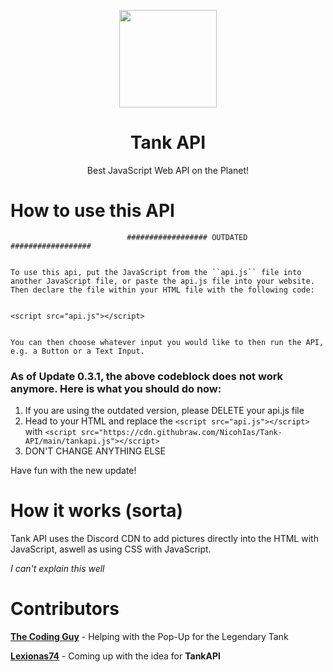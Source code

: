 <p align="center">
  <img width="156" align="center" src="https://user-images.githubusercontent.com/93119331/173180717-36a4c402-d4f4-46a8-ba75-e89aca29ac66.png">
</p>

<h1 align="center">
  Tank API
</h1>

<p align="center">
  Best JavaScript Web API on the Planet!
</p>

# How to use this API

```
                          ################## OUTDATED ##################


To use this api, put the JavaScript from the ``api.js`` file into another JavaScript file, or paste the api.js file into your website.
Then declare the file within your HTML file with the following code:


<script src="api.js"></script>


You can then choose whatever input you would like to then run the API, e.g. a Button or a Text Input.
```

### As of Update 0.3.1, the above codeblock does not work anymore. Here is what you should do now:

1. If you are using the outdated version, please DELETE your api.js file
2. Head to your HTML and replace the ```<script src="api.js"></script>``` with ```<script src="https://cdn.githubraw.com/NicohIas/Tank-API/main/tankapi.js"></script>```
3. DON'T CHANGE ANYTHING ELSE

Have fun with the new update!

# How it works (sorta)

Tank API uses the Discord CDN to add pictures directly into the HTML with JavaScript, aswell as using CSS with JavaScript.

*I can't explain this well*

# Contributors 

**[The Coding Guy](https://github.com/Aisuruneko)** - Helping with the Pop-Up for the Legendary Tank

**[Lexionas74](https://github.com/Lexionas74)** - Coming up with the idea for **TankAPI**
